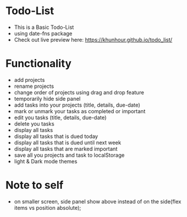 # Todo-List
 - This is a Basic Todo-List
 - using date-fns package
 - Check out live preview here: https://khunhour.github.io/todo_list/
# Functionality
 - add projects
 - rename projects
 - change order of projects using drag and drop feature
 - temporarily hide side panel 
 - add tasks into your projects (title, details, due-date)
 - mark or unmark your tasks as completed or important
 - edit you tasks (title, details, due-date)
 - delete you tasks
 - display all tasks
 - display all tasks that is dued today
 - display all tasks that is dued until next week
 - display all tasks that are marked important
 - save all you projects and task to localStorage
 - light & Dark mode themes
# Note to self
 - on smaller screen, side panel show above instead of on the side(flex items vs position absolute);
